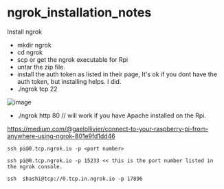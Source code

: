 # ngrok_installation_notes


Install ngrok



- mkdir ngrok
- cd ngrok
- scp or get the ngrok executable for Rpi 
- untar the zip file. 
- install the auth token as listed in their page, It's ok if you dont have the auth token, but installing helps. I did.
- ./ngrok tcp 22
 
 ![image](https://user-images.githubusercontent.com/14288989/218654923-952361e0-8033-434b-97ed-6eea002049ea.png)



- ./ngrok http 80 // will work if you have Apache installed on the Rpi.



https://medium.com/@gaelollivier/connect-to-your-raspberry-pi-from-anywhere-using-ngrok-801e9fd1dd46

```
ssh pi@0.tcp.ngrok.io -p <port number>

ssh pi@0.tcp.ngrok.io -p 15233 << this is the port number listed in the ngrok console.

ssh  shashi@tcp://0.tcp.in.ngrok.io -p 17896 

```
